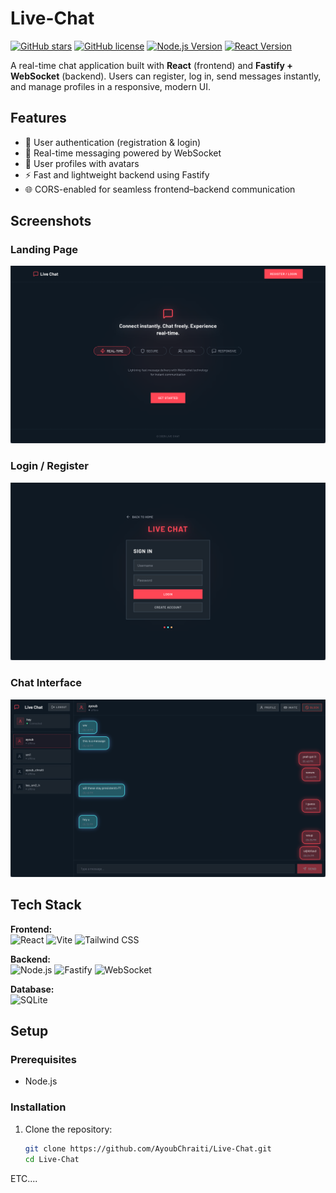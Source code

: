 # Live-Chat

[![GitHub stars](https://img.shields.io/github/stars/AyoubChraiti/Live-Chat?style=social)](https://github.com/AyoubChraiti/Live-Chat) [![GitHub license](https://img.shields.io/github/license/AyoubChraiti/Live-Chat)](https://github.com/AyoubChraiti/Live-Chat/blob/main/LICENSE) [![Node.js Version](https://img.shields.io/badge/node-%3E%3D%2020.0.0-green)](https://nodejs.org/) [![React Version](https://img.shields.io/badge/react-18.2.0-blue)](https://reactjs.org/)

A real-time chat application built with **React** (frontend) and **Fastify + WebSocket** (backend). Users can register, log in, send messages instantly, and manage profiles in a responsive, modern UI.

## Features

- 🔐 User authentication (registration & login)
- 💬 Real-time messaging powered by WebSocket
- 👤 User profiles with avatars
- ⚡ Fast and lightweight backend using Fastify
- 🌐 CORS-enabled for seamless frontend–backend communication

## Screenshots

### Landing Page
![Landing Page Screenshot](./front/src/assets/landingPage.png)

### Login / Register
![Login/Register Screenshot](./front/src/assets/LoginRegister.png)

### Chat Interface
![Chat Interface Screenshot](./front/src/assets/ChatUI.png)

## Tech Stack

**Frontend:**  
![React](https://img.shields.io/badge/React-61DAFB?logo=react&logoColor=white&style=flat-square) ![Vite](https://img.shields.io/badge/Vite-646cff?logo=vite&logoColor=white&style=flat-square) ![Tailwind CSS](https://img.shields.io/badge/Tailwind%20CSS-06B6D4?logo=tailwindcss&logoColor=white&style=flat-square)

**Backend:**  
![Node.js](https://img.shields.io/badge/Node.js-339933?logo=node.js&logoColor=white&style=flat-square) ![Fastify](https://img.shields.io/badge/Fastify-000000?logo=fastify&logoColor=white&style=flat-square) ![WebSocket](https://img.shields.io/badge/WebSocket-007ACC?logo=websocket&logoColor=white&style=flat-square)

**Database:**  
![SQLite](https://img.shields.io/badge/SQLite-003B57?logo=sqlite&logoColor=white&style=flat-square)

## Setup

### Prerequisites
- Node.js

### Installation
1. Clone the repository:
   ```bash
   git clone https://github.com/AyoubChraiti/Live-Chat.git
   cd Live-Chat
   ```
ETC....
